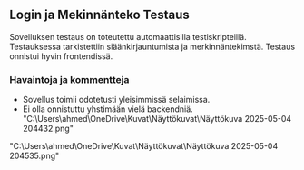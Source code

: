 ## Login ja Mekinnänteko Testaus

Sovelluksen testaus on toteutettu automaattisilla testiskripteillä. Testauksessa tarkistettiin siäänkirjauntumista ja merkinnäntekimstä. Testaus onnistui hyvin frontendissä.

### Havaintoja ja kommentteja
- Sovellus toimii odotetusti yleisimmissä selaimissa.
- Ei olla onnistuttu yhstimään vielä backendniä.
"C:\Users\ahmed\OneDrive\Kuvat\Näyttökuvat\Näyttökuva 2025-05-04 204432.png"

"C:\Users\ahmed\OneDrive\Kuvat\Näyttökuvat\Näyttökuva 2025-05-04 204535.png"